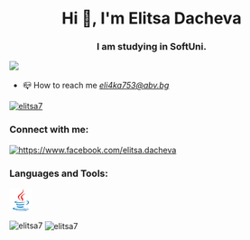 
<h1 align="center">Hi 👋, I'm Elitsa Dacheva</h1>
<h3 align="center">I am studying in SoftUni.</h3>
<img - align - "center" width = "500" src = "https://media0.giphy.com/media/qgQUggAC3Pfv687qPC/giphy.gif">

- 📪 How to reach me *eli4ka753@abv.bg*

<p align="left"> <a href="https://github.com/ryo-ma/github-profile-trophy"><img src="https://github-profile-trophy.vercel.app/?username=elitsa7" alt="elitsa7" /></a> </p>

<h3 align="left">Connect with me:</h3>
<p align="left">
<a href="https://www.facebook.com/elitsa.dacheva/?viewas=100000686899395&show_switched_toast=0&show_invite_to_follow=0&show_switched_tooltip=0&show_podcast_settings=0&show_community_review_changes=0&show_community_rollback=0&show_follower_visibility_disclosure=0" target="blank"><img align="center" src="https://raw.githubusercontent.com/rahuldkjain/github-profile-readme-generator/master/src/images/icons/Social/facebook.svg" alt="https://www.facebook.com/elitsa.dacheva" height="30" width="40" /></a>
</p>

<h3 align="left">Languages and Tools:</h3>
<p align="left"> <a href="https://www.java.com" target="_blank" rel="noreferrer"> <img src="https://raw.githubusercontent.com/devicons/devicon/master/icons/java/java-original.svg" alt="java" width="40" height="40"/> </a> </p>

<p><img align="left" src="https://github-readme-stats.vercel.app/api/top-langs?username=elitsa7&show_icons=true&locale=en&layout=compact" alt="elitsa7" /></p>

<p>&nbsp;<img align="center" src="https://github-readme-stats.vercel.app/api?username=elitsa7&show_icons=true&locale=en" alt="elitsa7" /></p>
